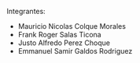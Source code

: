 Integrantes:
- Mauricio Nicolas Colque Morales
- Frank Roger Salas Ticona
- Justo Alfredo Perez Choque
- Emmanuel Samir Galdos Rodriguez
